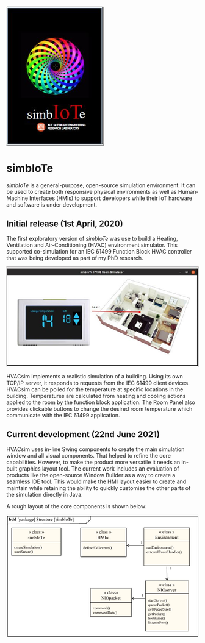 ![simbIoTe logo](graphics/simbIoTe.jpg)

# simbIoTe 

*simbIoTe* is a general-purpose, open-source simulation environment. It can be used to create both responsive physical environments as well as Human-Machine Interfaces (HMIs) to support developers while their IoT hardware and software is under development.

## Initial release (1st April, 2020)

The first exploratory version of *simbIoTe* was use to build a Heating, Ventilation and Air-Conditioning (HVAC) environment simulator. This supported co-simulation for an IEC 61499 Function Block HVAC controller that was being developed as part of my PhD research. 

![HVACsim](HVACsim_01.jpg)

HVACsim implements a realistic simulation of a building. Using its own TCP/IP server, it responds to requests from the IEC 61499 client devices. HVACsim can be polled for the temperature at specific locations in the building. Temperatures are calculated from heating and cooling actions applied to the room by the function block application. The Room Panel also provides clickable buttons to change the desired room temperature which communicate with the IEC 61499 application.

## Current development (22nd June 2021)

HVACsim uses in-line Swing components to create the main simulation window and all visual components. That helped to refine the core capabilities. However, to make the product more versatile it needs an in-built graphics layout tool. The current work includes an evaluation of products like the open-source Window Builder as a way to create a seamless IDE tool. This would make the HMI layout easier to create and maintain while retaining the ability to quickly customise the other parts of the simulation directly in Java. 

A rough layout of the core components is shown below:

![Module structure](HVACsim03.jpg)
